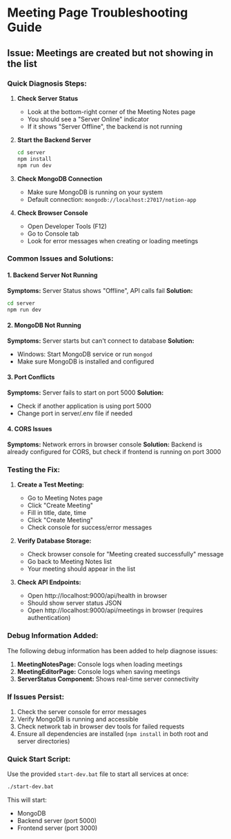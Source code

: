 # Meeting Page Troubleshooting Guide

## Issue: Meetings are created but not showing in the list

### Quick Diagnosis Steps:

1. **Check Server Status**

   - Look at the bottom-right corner of the Meeting Notes page
   - You should see a "Server Online" indicator
   - If it shows "Server Offline", the backend is not running

2. **Start the Backend Server**
   ```bash
   cd server
   npm install
   npm run dev
   ```
3. **Check MongoDB Connection**

   - Make sure MongoDB is running on your system
   - Default connection: `mongodb://localhost:27017/notion-app`

4. **Check Browser Console**
   - Open Developer Tools (F12)
   - Go to Console tab
   - Look for error messages when creating or loading meetings

### Common Issues and Solutions:

#### 1. Backend Server Not Running

**Symptoms:** Server Status shows "Offline", API calls fail
**Solution:**

```bash
cd server
npm run dev
```

#### 2. MongoDB Not Running

**Symptoms:** Server starts but can't connect to database
**Solution:**

- Windows: Start MongoDB service or run `mongod`
- Make sure MongoDB is installed and configured

#### 3. Port Conflicts

**Symptoms:** Server fails to start on port 5000
**Solution:**

- Check if another application is using port 5000
- Change port in server/.env file if needed

#### 4. CORS Issues

**Symptoms:** Network errors in browser console
**Solution:** Backend is already configured for CORS, but check if frontend is running on port 3000

### Testing the Fix:

1. **Create a Test Meeting:**

   - Go to Meeting Notes page
   - Click "Create Meeting"
   - Fill in title, date, time
   - Click "Create Meeting"
   - Check console for success/error messages

2. **Verify Database Storage:**

   - Check browser console for "Meeting created successfully" message
   - Go back to Meeting Notes list
   - Your meeting should appear in the list

3. **Check API Endpoints:**
   - Open http://localhost:9000/api/health in browser
   - Should show server status JSON
   - Open http://localhost:9000/api/meetings in browser (requires authentication)

### Debug Information Added:

The following debug information has been added to help diagnose issues:

1. **MeetingNotesPage:** Console logs when loading meetings
2. **MeetingEditorPage:** Console logs when saving meetings
3. **ServerStatus Component:** Shows real-time server connectivity

### If Issues Persist:

1. Check the server console for error messages
2. Verify MongoDB is running and accessible
3. Check network tab in browser dev tools for failed requests
4. Ensure all dependencies are installed (`npm install` in both root and server directories)

### Quick Start Script:

Use the provided `start-dev.bat` file to start all services at once:

```bash
./start-dev.bat
```

This will start:

- MongoDB
- Backend server (port 5000)
- Frontend server (port 3000)
